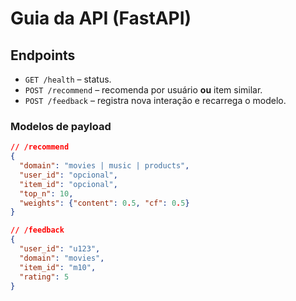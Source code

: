 
# Guia da API (FastAPI)

## Endpoints
- `GET /health` – status.
- `POST /recommend` – recomenda por usuário **ou** item similar.
- `POST /feedback` – registra nova interação e recarrega o modelo.

### Modelos de payload
```json
// /recommend
{
  "domain": "movies | music | products",
  "user_id": "opcional",
  "item_id": "opcional",
  "top_n": 10,
  "weights": {"content": 0.5, "cf": 0.5}
}
```

```json
// /feedback
{
  "user_id": "u123",
  "domain": "movies",
  "item_id": "m10",
  "rating": 5
}
```

